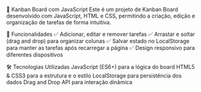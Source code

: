 📝 Kanban Board com JavaScript
Este é um projeto de Kanban Board desenvolvido com JavaScript, HTML e CSS, permitindo a criação, edição e organização de tarefas de forma intuitiva.

🚀 Funcionalidades
✅ Adicionar, editar e remover tarefas
✅ Arrastar e soltar (drag and drop) para organizar colunas
✅ Salvar estado no LocalStorage para manter as tarefas após recarregar a página
✅ Design responsivo para diferentes dispositivos

🛠️ Tecnologias Utilizadas
JavaScript (ES6+) para a lógica do board
HTML5 & CSS3 para a estrutura e o estilo
LocalStorage para persistência dos dados
Drag and Drop API para interação dinâmica
